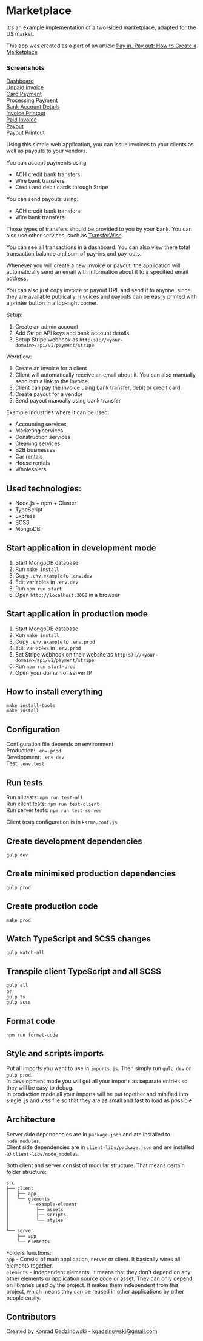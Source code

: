 # Marketplace

It's an example implementation of a two-sided marketplace, adapted for the US market.  

This app was created as a part of an article [Pay in, Pay out: How to Create a Marketplace](https://www.toptal.com/ecommerce/create-a-marketplace-tutorial#catch-just-dynamite-developers)

### Screenshots  

[Dashboard](/screenshots/dashboard.png)  
[Unpaid Invoice ](/screenshots/invoice-1.png)  
[Card Payment](/screenshots/invoice-2.png)  
[Processing Payment](/screenshots/invoice-3.png)  
[Bank Account Details](/screenshots/invoice-4.png)  
[Invoice Printout](/screenshots/invoice-5.png)  
[Paid Invoice](/screenshots/invoice-6.png)  
[Payout](/screenshots/payout-1.png)  
[Payout Printout](/screenshots/payout-2.png)  

Using this simple web application, you can issue invoices to your clients as well as payouts to your vendors.  

You can accept payments using:
- ACH credit bank transfers
- Wire bank transfers
- Credit and debit cards through Stripe

You can send payouts using:
- ACH credit bank transfers
- Wire bank transfers

Those types of transfers should be provided to you by your bank. You can also use other services, such as [TransferWise](https://transferwise.com/u/konradg9).

You can see all transactions in a dashboard. You can also view there total transaction balance and sum of pay-ins and pay-outs.  

Whenever you will create a new invoice or payout, the application will automatically send an email with information about it to a specified email address.  

You can also just copy invoice or payout URL and send it to anyone, since they are available publically. Invoices and payouts can be easily printed with a printer button in a top-right corner.

Setup:  
1. Create an admin account
2. Add Stripe API keys and bank account details
3. Setup Stripe webhook as `http(s)://<your-domain>/api/v1/payment/stripe`

Workflow:
1. Create an invoice for a client
2. Client will automatically receive an email about it. You can also manually send him a link to the invoice.
3. Client can pay the invoice using bank transfer, debit or credit card.
4. Create payout for a vendor
5. Send payout manually using bank transfer

Example industries where it can be used:  
- Accounting services  
- Marketing services  
- Construction services  
- Cleaning services  
- B2B businesses  
- Car rentals  
- House rentals  
- Wholesalers  

## Used technologies:
- Node.js + npm + Cluster
- TypeScript
- Express
- SCSS
- MongoDB

## Start application in development mode
1. Start MongoDB database  
2. Run `make install`  
3. Copy `.env.example` to `.env.dev`
4. Edit variables in `.env.dev`
5. Run `npm run start`
6. Open `http://localhost:3000` in a browser  

## Start application in production mode
1. Start MongoDB database  
2. Run `make install`  
3. Copy `.env.example` to `.env.prod`
4. Edit variables in `.env.prod`
5. Set Stripe webhook on their website as `http(s)://<your-domain>/api/v1/payment/stripe`
6. Run `npm run start-prod`
7. Open your domain or server IP

## How to install everything
`make install-tools`  
`make install`  

## Configuration
Configuration file depends on environment  
Production: `.env.prod`  
Development: `.env.dev`  
Test: `.env.test`  

## Run tests
Run all tests: `npm run test-all`  
Run client tests: `npm run test-client`  
Run server tests: `npm run test-server` 
  
Client tests configuration is in `karma.conf.js`  

## Create development dependencies
`gulp dev`

## Create minimised production dependencies
`gulp prod`

## Create production code
`make prod`

## Watch TypeScript and SCSS changes
`gulp watch-all`

## Transpile client TypeScript and all SCSS  
`gulp all`  
or  
`gulp ts`  
`gulp scss`  

## Format code
`npm run format-code`

## Style and scripts imports
Put all imports you want to use in `imports.js`. Then simply run `gulp dev` or `gulp prod`.  
In development mode you will get all your imports as separate entries so they will be easy to debug.  
In production mode all your imports will be put together and minified into single .js and .css file so that they are as small and fast to load as possible.

## Architecture
Server side dependencies are in `package.json` and are installed to `node_modules`.  
Client side dependencies are in `client-libs/package.json` and are installed to `client-libs/node_modules`.  

Both client and server consist of modular structure. 
That means certain folder structure:

```
src  
├── client  
│   ├── app  
│   └── elements  
│       └──example-element  
│          ├── assets  
│          ├── scripts  
│          └── styles  
│          
└── server  
    ├── app  
    └── elements  
````

Folders functions:  
`app` - Consist of main application, server or client. It basically wires all elements together.  
`elements` - Independent elements. It means that they don't depend on any other elements or application source code or asset. They can only depend on libraries used by the project. It makes them independent from this project, which means they can be reused in other applications by other people easily.   

## Contributors  
Created by Konrad Gadzinowski - kgadzinowski@gmail.com  
